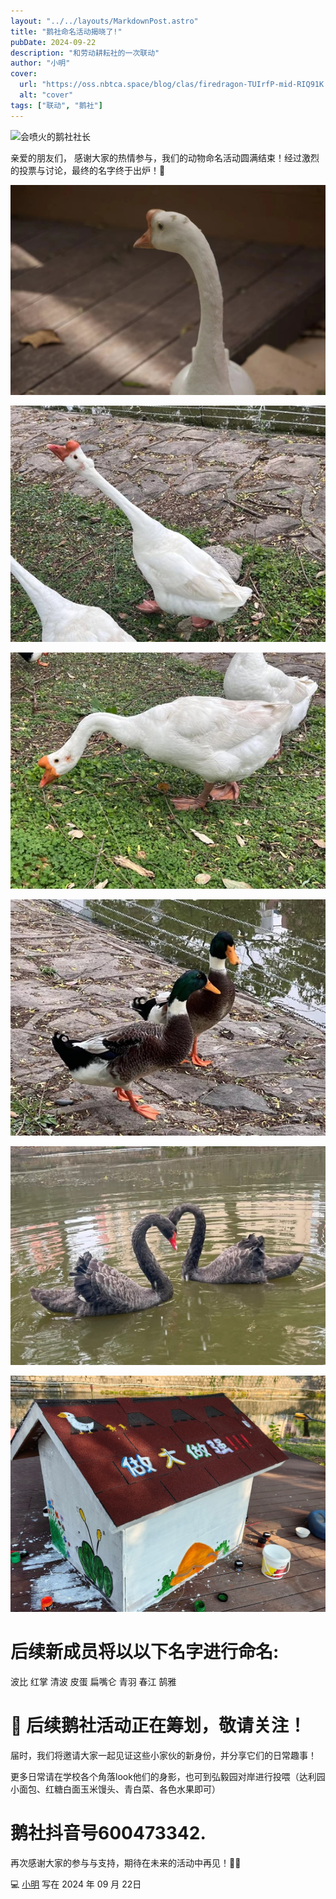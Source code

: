 ```yaml
---
layout: "../../layouts/MarkdownPost.astro"
title: "鹅社命名活动揭晓了!"
pubDate: 2024-09-22
description: "和劳动耕耘社的一次联动"
author: "小明"
cover:
  url: "https://oss.nbtca.space/blog/clas/firedragon-TUIrfP-mid-RIQ91K.jpeg"
  alt: "cover"
tags: ["联动", "鹅社"]
---
```


![会喷火的鹅社社长](https://oss.nbtca.space/blog/clas/firedragon-TUIrfP.jpeg)

亲爱的朋友们，
感谢大家的热情参与，我们的动物命名活动圆满结束！经过激烈的投票与讨论，最终的名字终于出炉！🎉

![宇智波斑（头有大斑）](./_assets/duck/yuzhiboban.jpg)

![龙傲天（一撮顶毛尽显头角峥嵘，一马当先颇具首领风范）](./_assets/duck/longaotian.jpg)

![理响（理响理响，叫得最响，御用花名宁宁）](./_assets/duck/lixiang.jpg)

![左蓝瘦右香菇（蓝瘦香菇，炖碗鸭汤）](./_assets/duck/lanshouxianggu.jpg)

![左尊嘟右假嘟（尊嘟假嘟，我们有黑天鹅）](./_assets/duck/zundujiadu.jpg)

![幼鹅院（谁还不是个孩子呢，别欺负小鹅）](./_assets/duck/youeryuan.jpg)

# 后续新成员将以以下名字进行命名:

波比 红掌 清波 皮蛋 扁嘴仑 青羽 春江 鹄雅

# 📸 后续鹅社活动正在筹划，敬请关注！

届时，我们将邀请大家一起见证这些小家伙的新身份，并分享它们的日常趣事！

更多日常请在学校各个角落look他们的身影，也可到弘毅园对岸进行投喂（达利园小面包、红糖白面玉米馒头、青白菜、各色水果即可）

# 鹅社抖音号600473342.

再次感谢大家的参与与支持，期待在未来的活动中再见！🐾💕

💻 [小明](https://m1ng.space/) 写在 2024 年 09 月 22日
